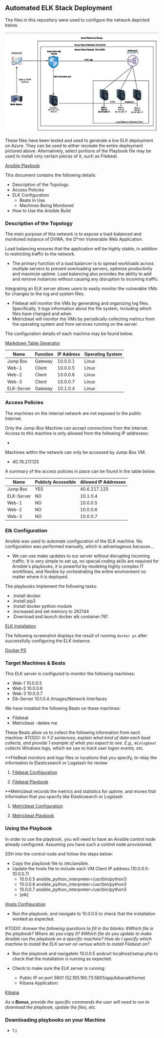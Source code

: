 ## Automated ELK Stack Deployment

The files in this repository were used to configure the network depicted below.

![ELK-Diagram](Images/ELK_Diagram.png)

These files have been tested and used to generate a live ELK deployment on Azure. They can be used to either recreate the entire deployment pictured above. Alternatively, select portions of the Playbook file may be used to install only certain pieces of it, such as Filebeat.

[Ansible Playbook](Ansible/ansible-playbook.yml)

This document contains the following details:
- Description of the Topologu
- Access Policies
- ELK Configuration
  - Beats in Use
  - Machines Being Monitored
- How to Use the Ansible Build


### Description of the Topology

The main purpose of this network is to expose a load-balanced and monitored instance of DVWA, the D*mn Vulnerable Web Application.

Load balancing ensures that the application will be highly stable, in addition to restricting traffic to the network.
- The primary function of a load balancer is to spread workloads across multiple servers to prevent overloading servers, optimize productivity and maximize uptime. Load balancing also provides the ability to add and remove instances without causing any disruption to incoming traffic.

Integrating an ELK server allows users to easily monitor the vulnerable VMs for changes to the log and system files.
- Filebeat will monitor the VMs by generating and organizing log files. Specifically, it logs information about the file system, including which files have changed and when
- Metricbeat will monitor the VMs by periodically collecting metrics from the operating system and from services running on the server.

The configuration details of each machine may be found below.

[Markdown Table Generator](http://www.tablesgenerator.com/markdown_tables) 

| Name       | Function | IP Address | Operating System |
|----------  |----------|------------|------------------|
| Jump Box   | Gateway  | 10.0.0.1   | Linux            |
| Web-1      | Client   | 10.0.0.5   | Linux            |
| Web-2      | Client   | 10.0.0.6   | Linux            |
| Web-3      | Client   | 10.0.0.7   | Linux            |
| ELK-Server | Gateway  | 10.1.0.4   | Linux            |


### Access Policies

The machines on the internal network are not exposed to the public Internet.

Only the Jump-Box Machine can accept connections from the Internet. Access to this machine is only allowed from the following IP addresses:
- <My Public IP>

Machines within the network can only be accessed by Jump-Box VM.
- 40.76.217.125

A summary of the access policies in place can be found in the table below.

| Name                | Publicly Accessible | Allowed IP Addresses |
|---------------------|---------------------|----------------------|
| Jump Box            | YES                 | 40.6.217.125         |
| ELK-Server          | NO                  | 10.1.0.4             |
| Web-1               | NO                  | 10.0.0.5             |
| Web-2               | NO                  | 10.0.0.6             |
| Web-3               | NO                  | 10.0.0.7             |

### Elk Configuration

Ansible was used to automate configuration of the ELK machine. No configuration was performed manually, which is advantageous because...
- We can use make updates to our server without disrupting incoming traffic. It is very simple to set up, no special coding skills are required for Ansible's playbooks, it is powerful by modeling highly complex IT workflows, and flexible by orchestrating the entire environment no matter where it is deployed.

The playbooks implement the following tasks:
- .Install docker
- .Install pip3
- .Install docker python module
- .Increased and set memory to 262144
- .Download and launch docker elk container:761  

[ELK Installation](Images/InstallingELK.PNG)

The following screenshot displays the result of running `docker ps` after successfully configuring the ELK instance.

[Docker PS](Images/DockerPS.PNG)

### Target Machines & Beats
This ELK server is configured to monitor the following machines:
- Web-1 10.0.0.5
- Web-2 10.0.0.6
- Web-3 10.0.0.7
- Elk-Server 10.1.0.4 /Images/Network Interfaces

We have installed the following Beats on these machines:
- Filebeat  
- Metricbeat
 -delete me

These Beats allow us to collect the following information from each machine:
#_TODO: In 1-2 sentences, explain what kind of data each beat collects, and provide 1 example of what you expect to see. E.g., `Winlogbeat` collects Windows logs, which we use to track user logon events, etc._

**FileBeat monitors and logs files or locations that you specify, to relay the information to Elasticsearch or Logstash for review

1. [Filebeat Configuration](Ansible/filebeat-configuratioin.yml)

2. [Filebeat Playbook](Ansible/filebeat-playbook.yml)

**Metricbeat records the metrics and statistics for uptime, and moves that information that you specify like Elasticsearch or Logstash

1. [Metricbeat Configuration](Ansible/metricbeat-config-file.yml)

2. [Metricbeat Playbook](Ansible/metricbeat-playbook.yml)

### Using the Playbook
In order to use the playbook, you will need to have an Ansible control node already configured. Assuming you have such a control node provisioned:

SSH into the control node and follow the steps below:
- Copy the playbook file to /etc/ansible.
- Update the hosts file to include each VM Client IP address (10.0.0.5-10.0.0.7)
  - 10.0.0.5 ansible_python_interpreter=/usr/bin/python3
  - 10.0.0.6 ansible_python_interpreter=/usr/bin/python3
  - 10.0.0.7 ansible_python_interpreter=/usr/bin/python3
  - [elk]

[Hosts Configuration](Images/Hosts.PNG)

- Run the playbook, and navigate to 10.0.0.5 to check that the installation worked as expected.

#_TODO: Answer the following questions to fill in the blanks:_
#_Which file is the playbook? Where do you copy it?_
#_Which file do you update to make Ansible run the playbook on a specific machine? How do I specify which machine to install the ELK server on versus which to install Filebeat on?_
- Run the playbook and navigateto 10.0.0.5 andcurl localhost/setup.php to check that the installation is running as expected.

- Check to make sure the ELK server is running:
  - Public IP on port 5601 (52.165.160.73:5601/app/kibana#/home)
  - Kibana Application:


[Kibana](Images/Kibana.PNG)


_As a **Bonus**, provide the specific commands the user will need to run to download the playbook, update the files, etc._

### Downloading playbooks on your Machine
  - 1.)
